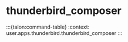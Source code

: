 # thunderbird_composer

:::{talon:command-table}
:context: user.apps.thunderbird.thunderbird_composer
:::
